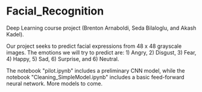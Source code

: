 # Facial_Recognition

Deep Learning course project (Brenton Arnaboldi, Seda Bilaloglu, and Akash Kadel).

Our project seeks to predict facial expressions from 48 x 48 grayscale images. The emotions we will try to predict are: 1) Angry, 2) Disgust, 3) Fear, 4) Happy, 5) Sad, 6) Surprise, and 6) Neutral.

The notebook "pilot.ipynb" includes a preliminary CNN model, while the notebook "Cleaning_SimpleModel.ipynb" includes a basic feed-forward neural network. More models to come. 


